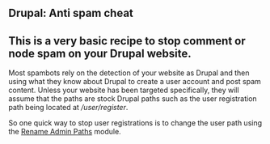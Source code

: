 ## Drupal: Anti spam cheat
This is a very basic recipe to stop comment or node spam on your Drupal website. 
---
Most spambots rely on the detection of your website as Drupal and then using what they know about Drupal to create a user account and post spam content. Unless your website has been targeted specifically, they will assume that the paths are stock Drupal paths such as the user registration path being located at _/user/register_.

So one quick way to stop user registrations is to change the user path using the [Rename Admin Paths](https://drupal.org/project/rename_admin_paths) module.
